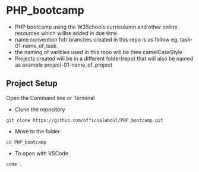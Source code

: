 # PHP_bootcamp

- PHP bootcamp using the W3Schools curriculumn and other online resources which willbe added in due time.
- name convention fofr branches created in this repo is as follow eg, task-01-name_of_task.
- the naming of varibles used in this repo will be thee camelCaseStyle
- Projects created will be in a different folder(repo) that will also be named as example project-01-name_of_project



## Project Setup 

Open the Command line or Terminal

- Clone the repository

```
git clone https://github.com/officialabdul/PHP_bootcamp.git
```
- Move to the folder

```
cd PHP_bootcamp
```
- To open with VSCode
```
code .
```
